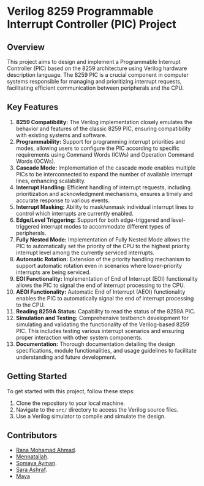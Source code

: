 # Verilog 8259 Programmable Interrupt Controller (PIC) Project

## Overview

This project aims to design and implement a Programmable Interrupt Controller (PIC) based on the 8259 architecture using Verilog hardware description language. The 8259 PIC is a crucial component in computer systems responsible for managing and prioritizing interrupt requests, facilitating efficient communication between peripherals and the CPU.

## Key Features

1. **8259 Compatibility:** The Verilog implementation closely emulates the behavior and features of the classic 8259 PIC, ensuring compatibility with existing systems and software.
2. **Programmability:** Support for programming interrupt priorities and modes, allowing users to configure the PIC according to specific requirements using Command Words (ICWs) and Operation Command Words (OCWs).
3. **Cascade Mode:** Implementation of the cascade mode enables multiple PICs to be interconnected to expand the number of available interrupt lines, enhancing scalability.
4. **Interrupt Handling:** Efficient handling of interrupt requests, including prioritization and acknowledgment mechanisms, ensures a timely and accurate response to various events.
5. **Interrupt Masking:** Ability to mask/unmask individual interrupt lines to control which interrupts are currently enabled.
6. **Edge/Level Triggering:** Support for both edge-triggered and level-triggered interrupt modes to accommodate different types of peripherals.
7. **Fully Nested Mode:** Implementation of Fully Nested Mode allows the PIC to automatically set the priority of the CPU to the highest priority interrupt level among the currently serviced interrupts.
8. **Automatic Rotation:** Extension of the priority handling mechanism to support automatic rotation even in scenarios where lower-priority interrupts are being serviced.
9. **EOI Functionality:** Implementation of End of Interrupt (EOI) functionality allows the PIC to signal the end of interrupt processing to the CPU.
10. **AEOI Functionality:** Automatic End of Interrupt (AEOI) functionality enables the PIC to automatically signal the end of interrupt processing to the CPU.
11. **Reading 8259A Status:** Capability to read the status of the 8259A PIC.
12. **Simulation and Testing:** Comprehensive testbench development for simulating and validating the functionality of the Verilog-based 8259 PIC. This includes testing various interrupt scenarios and ensuring proper interaction with other system components.
13. **Documentation:** Thorough documentation detailing the design specifications, module functionalities, and usage guidelines to facilitate understanding and future development.

## Getting Started

To get started with this project, follow these steps:
1. Clone the repository to your local machine.
2. Navigate to the `src/` directory to access the Verilog source files.
3. Use a Verilog simulator to compile and simulate the design. 

## Contributors

- [Rana Mohamad Ahmad](https://github.com/RanaMohamad21).
- [Mennatallah](https://github.com/Mennatallah74).
- [Somaya Ayman](https://github.com/Somaya-Ayman).
- [Sara Ashraf](https://github.com/Saraashrf).
- [Maya](https://github.com/MightyMaya)



